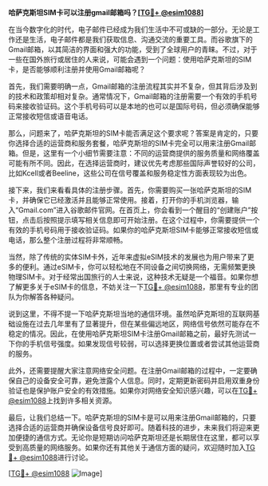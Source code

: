 **哈萨克斯坦SIM卡可以注册gmail邮箱吗？[[TG💪+ @esim1088](https://t.me/s/esim1088)]**

在当今数字化的时代，电子邮件已经成为我们生活中不可或缺的一部分。无论是工作还是生活，电子邮件都是我们获取信息、沟通交流的重要工具。而谷歌旗下的Gmail邮箱，以其简洁的界面和强大的功能，受到了全球用户的青睐。不过，对于一些在国外旅行或居住的人来说，可能会遇到一个问题：使用哈萨克斯坦的SIM卡，是否能够顺利注册并使用Gmail邮箱呢？

首先，我们需要明确一点，Gmail邮箱的注册流程其实并不复杂，但其背后涉及到的技术和政策却相对复杂。通常情况下，Gmail邮箱的注册需要一个有效的手机号码来接收验证码。这个手机号码可以是本地的也可以是国际号码，但必须确保能够正常接收短信或语音电话。

那么，问题来了，哈萨克斯坦的SIM卡能否满足这个要求呢？答案是肯定的，只要你选择合适的运营商和服务套餐，哈萨克斯坦的SIM卡完全可以用来注册Gmail邮箱。但是，这里有一个小细节需要注意：不同的运营商提供的服务质量和网络覆盖可能有所不同。因此，在选择运营商时，建议优先考虑那些国际声誉较好的公司，比如Kcell或者Beeline，这些公司在信号覆盖和服务稳定性方面表现较为出色。

接下来，我们来看看具体的注册步骤。首先，你需要购买一张哈萨克斯坦的SIM卡，并确保它已经激活并且能够正常使用。接着，打开你的手机浏览器，输入“Gmail.com”进入谷歌邮件官网。在首页上，你会看到一个醒目的“创建账户”按钮，点击后按照提示填写相关信息即可开始注册。在这个过程中，你需要提供一个有效的手机号码用于接收验证码。如果你的哈萨克斯坦SIM卡能够正常接收短信或电话，那么整个注册过程将非常顺畅。

当然，除了传统的实体SIM卡外，近年来虚拟eSIM技术的发展也为用户带来了更多的便利。通过eSIM卡，你可以轻松地在不同设备之间切换网络，无需频繁更换物理SIM卡。对于经常出国旅行的人士来说，这种技术无疑是一个福音。如果你想了解更多关于eSIM卡的信息，不妨关注一下[TG💪+ @esim1088](https://t.me/s/esim1088)，那里有专业的团队为你解答各种疑问。

说到这里，不得不提一下哈萨克斯坦当地的通信环境。虽然哈萨克斯坦的互联网基础设施在过去几年里有了显著提升，但在某些偏远地区，网络信号依然可能存在不稳定的情况。因此，在使用哈萨克斯坦SIM卡注册Gmail邮箱之前，最好先测试一下你的手机信号强度。如果发现信号较弱，可以选择更换位置或者尝试其他运营商的服务。

此外，还需要提醒大家注意网络安全问题。在注册Gmail邮箱的过程中，一定要确保自己的设备安全可靠，避免泄露个人信息。同时，定期更新密码并启用双重身份验证也是保护账户安全的有效措施。如果你对网络安全知识感兴趣，可以在[TG💪+ @esim1088](https://t.me/s/esim1088)上找到许多相关资源。

最后，让我们总结一下。哈萨克斯坦的SIM卡是可以用来注册Gmail邮箱的，只要选择合适的运营商并确保设备信号良好即可。随着科技的进步，未来我们将迎来更加便捷的通信方式。无论你是短期访问哈萨克斯坦还是长期居住在这里，都可以享受到高质量的网络服务。如果你还有其他关于通信方面的疑问，欢迎随时加入[TG💪+ @esim1088](https://t.me/s/esim1088)进行讨论。

[[TG💪+ @esim1088](https://t.me/s/esim1088) ![Image](https://i.postimg.cc/4NQfJmqS/Snipaste-2025-05-13-00-14-12.png)]